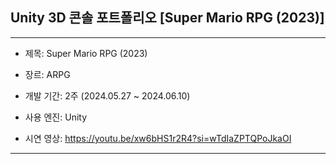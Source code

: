 ## Unity 3D 콘솔 포트폴리오 [Super Mario RPG (2023)]
<hr/>

* 제목: Super Mario RPG (2023)

* 장르: ARPG

* 개발 기간: 2주 (2024.05.27 ~ 2024.06.10)

* 사용 엔진: Unity

* 시연 영상: https://youtu.be/xw6bHS1r2R4?si=wTdIaZPTQPoJkaOI

<hr/>

